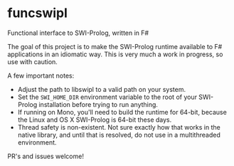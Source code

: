 # funcswipl
Functional interface to SWI-Prolog, written in F#

The goal of this project is to make the SWI-Prolog runtime available to F# applications in an idiomatic way.  This is very much a work in progress, so use with caution.

A few important notes:

* Adjust the path to libswipl to a valid path on your system.
* Set the `SWI_HOME_DIR` environment variable to the root of your SWI-Prolog installation before trying to run anything.
* If running on Mono, you'll need to build the runtime for 64-bit, because the Linux and OS X SWI-Prolog is 64-bit these days.
* Thread safety is non-existent. Not sure exactly how that works in the native library, and until that is resolved, do not use in a multithreaded environment.

PR's and issues welcome!
